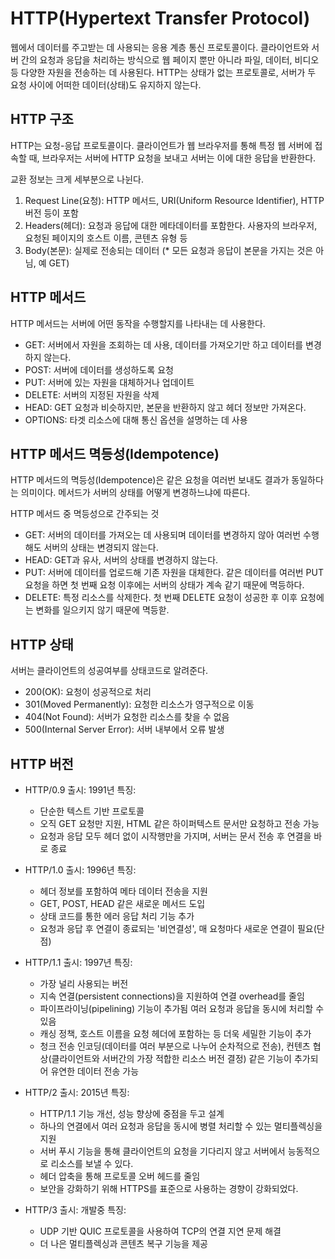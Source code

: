 # HTTP(Hypertext Transfer Protocol)

웹에서 데이터를 주고받는 데 사용되는 응용 계층 통신 프로토콜이다. 클라이언트와 서버 간의 요청과 응답을 처리하는 방식으로 웹 페이지 뿐만 아니라 파일, 데이터, 비디오 등 다양한 자원을 전송하는 데 사용된다. HTTP는 상태가 없는 프로토콜로, 서버가 두 요청 사이에 어떠한 데이터(상태)도 유지하지 않는다.

## HTTP 구조

HTTP는 요청-응답 프로토콜이다. 클라이언트가 웹 브라우저를 통해 특정 웹 서버에 접속할 때, 브라우저는 서버에 HTTP 요청을 보내고 서버는 이에 대한 응답을 반환한다. 

교환 정보는 크게 세부분으로 나뉜다.

1. Request Line(요청): HTTP 메서드, URI(Uniform Resource Identifier), HTTP 버전 등이 포함
2. Headers(헤더): 요청과 응답에 대한 메타데이터를 포함한다. 사용자의 브라우저, 요청된 페이지의 호스트 이름, 콘텐츠 유형 등
3. Body(본문): 실제로 전송되는 데이터 (* 모든 요청과 응답이 본문을 가지는 것은 아님, 예 GET)

## HTTP 메서드

HTTP 메서드는 서버에 어떤 동작을 수행할지를 나타내는 데 사용한다.

- GET: 서버에서 자원을 조회하는 데 사용, 데이터를 가져오기만 하고 데이터를 변경하지 않는다. 
- POST: 서버에 데이터를 생성하도록 요청
- PUT: 서버에 있는 자원을 대체하거나 업데이트
- DELETE: 서버의 지정된 자원을 삭제
- HEAD: GET 요청과 비슷하지만, 본문을 반환하지 않고 헤더 정보만 가져온다.
- OPTIONS: 타겟 리소스에 대해 통신 옵션을 설명하는 데 사용

## HTTP 메서드 멱등성(Idempotence)

HTTP 메서드의 멱등성(Idempotence)은 같은 요청을 여러번 보내도 결과가 동일하다는 의미이다. 메서드가 서버의 상태를 어떻게 변경하느냐에 따른다.

HTTP 메서드 중 멱등성으로 간주되는 것

- GET: 서버의 데이터를 가져오는 데 사용되며 데이터를 변경하지 않아 여러번 수행해도 서버의 상태는 변경되지 않는다.
- HEAD: GET과 유사, 서버의 상태를 변경하지 않는다.
- PUT: 서버에 데이터를 업로드해 기존 자원을 대체한다. 같은 데이터를 여러번 PUT 요청을 하면 첫 번째 요청 이후에는 서버의 상태가 계속 같기 때문에 멱등하다.
- DELETE: 특정 리소스를 삭제한다. 첫 번째 DELETE 요청이 성공한 후 이후 요청에는 변화를 일으키지 않기 때문에 멱등핟. 

## HTTP 상태

서버는 클라이언트의 성공여부를 상태코드로 알려준다.

- 200(OK): 요청이 성공적으로 처리
- 301(Moved Permanently): 요청한 리소스가 영구적으로 이동
- 404(Not Found): 서버가 요청한 리소스를 찾을 수 없음
- 500(Internal Server Error): 서버 내부에서 오류 발생

## HTTP 버전

- HTTP/0.9
  출시: 1991년
  특징: 
  - 단순한 텍스트 기반 프로토콜
  - 오직 GET 요청만 지원, HTML 같은 하이퍼텍스트 문서만 요청하고 전송 가능
  - 요청과 응답 모두 헤더 없이 시작행만을 가지며, 서버는 문서 전송 후 연결을 바로 종료

- HTTP/1.0
  출시: 1996년
  특징:
  - 헤더 정보를 포함하여 메타 데이터 전송을 지원
  - GET, POST, HEAD 같은 새로운 메서드 도입
  - 상태 코드를 통한 에러 응답 처리 기능 추가
  - 요청과 응답 후 연결이 종료되는 '비연결성', 매 요청마다 새로운 연결이 필요(단점)

- HTTP/1.1
  출시: 1997년
  특징:
  - 가장 널리 사용되는 버전
  - 지속 연결(persistent connections)을 지원하여 연결 overhead를 줄임
  - 파이프라이닝(pipelining) 기능이 추가됨 여러 요청과 응답을 동시에 처리할 수 있음
  - 캐싱 정책, 호스트 이름을 요청 헤더에 포함하는 등 더욱 세밀한 기능이 추가
  - 청크 전송 인코딩(데이터를 여러 부분으로 나누어 순차적으로 전송), 컨텐츠 협상(클라이언트와 서버간의 가장 적합한 리소스 버전 결정) 같은 기능이 추가되어 유연한 데이터 전송 가능

- HTTP/2
  출시: 2015년
  특징:
  - HTTP/1.1 기능 개선, 성능 향상에 중점을 두고 설계
  - 하나의 연결에서 여러 요청과 응답을 동시에 병렬 처리할 수 있는 멀티플렉싱을 지원
  - 서버 푸시 기능을 통해 클라이언트의 요청을 기다리지 않고 서버에서 능동적으로 리소스를 보낼 수 있다.
  - 헤더 압축을 통해 프로토콜 오버 헤드를 줄임
  - 보안을 강화하기 위해 HTTPS를 표준으로 사용하는 경향이 강화되었다.

- HTTP/3
  출시: 개발중
  특징:
  - UDP 기반 QUIC 프로토콜을 사용하여 TCP의 연결 지연 문제 해결
  - 더 나은 멀티플렉싱과 콘텐츠 복구 기능을 제공